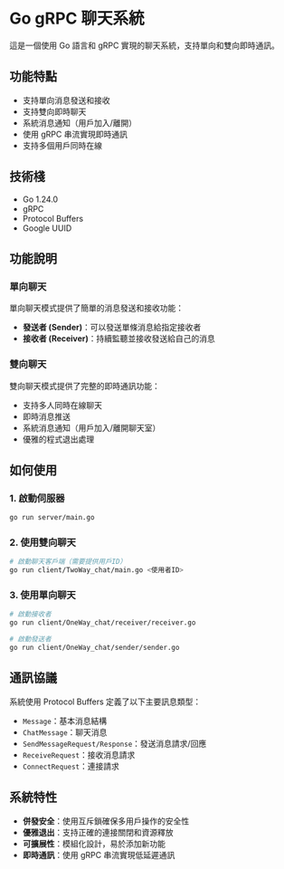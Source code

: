 # Go gRPC 聊天系統

這是一個使用 Go 語言和 gRPC 實現的聊天系統，支持單向和雙向即時通訊。

## 功能特點

- 支持單向消息發送和接收
- 支持雙向即時聊天
- 系統消息通知（用戶加入/離開）
- 使用 gRPC 串流實現即時通訊
- 支持多個用戶同時在線

## 技術棧

- Go 1.24.0
- gRPC
- Protocol Buffers
- Google UUID

## 功能說明

### 單向聊天

單向聊天模式提供了簡單的消息發送和接收功能：

- **發送者 (Sender)**：可以發送單條消息給指定接收者
- **接收者 (Receiver)**：持續監聽並接收發送給自己的消息

### 雙向聊天

雙向聊天模式提供了完整的即時通訊功能：

- 支持多人同時在線聊天
- 即時消息推送
- 系統消息通知（用戶加入/離開聊天室）
- 優雅的程式退出處理

## 如何使用

### 1. 啟動伺服器

```bash
go run server/main.go
```

### 2. 使用雙向聊天

```bash
# 啟動聊天客戶端（需要提供用戶ID）
go run client/TwoWay_chat/main.go <使用者ID>
```

### 3. 使用單向聊天

```bash
# 啟動接收者
go run client/OneWay_chat/receiver/receiver.go

# 啟動發送者
go run client/OneWay_chat/sender/sender.go
```

## 通訊協議

系統使用 Protocol Buffers 定義了以下主要訊息類型：

- `Message`：基本消息結構
- `ChatMessage`：聊天消息
- `SendMessageRequest/Response`：發送消息請求/回應
- `ReceiveRequest`：接收消息請求
- `ConnectRequest`：連接請求

## 系統特性

- **併發安全**：使用互斥鎖確保多用戶操作的安全性
- **優雅退出**：支持正確的連接關閉和資源釋放
- **可擴展性**：模組化設計，易於添加新功能
- **即時通訊**：使用 gRPC 串流實現低延遲通訊
